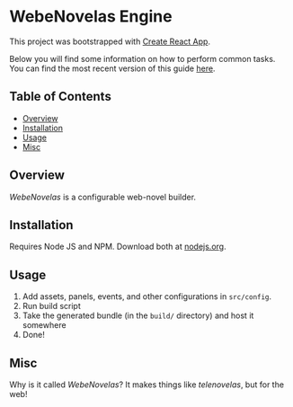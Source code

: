 # WebeNovelas Engine

This project was bootstrapped with [Create React App](https://github.com/facebookincubator/create-react-app).

Below you will find some information on how to perform common tasks.<br>
You can find the most recent version of this guide [here](https://github.com/facebookincubator/create-react-app/blob/master/packages/react-scripts/template/README.md).

## Table of Contents

- [Overview](#overview)
- [Installation](#installation)
- [Usage](#usage)
- [Misc](#misc)

## Overview

_WebeNovelas_ is a configurable web-novel builder.

## Installation

Requires Node JS and NPM. Download both at [nodejs.org](https://nodejs.org/).

## Usage

1. Add assets, panels, events, and other configurations in `src/config`.
1. Run build script
1. Take the generated bundle (in the `build/` directory) and host it somewhere
1. Done!

## Misc

Why is it called _WebeNovelas_? It makes things like _telenovelas_, but for the web!
